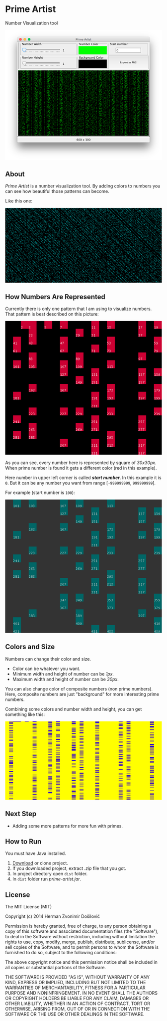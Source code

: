 Prime Artist
============

Number Visualization tool

![screenshot.png](https://github.com/hermanzdosilovic/prime-artist/blob/master/pictures/screenshot.png)

About
-----
*Prime Artist* is a number visualization tool. By adding colors to numbers you can see how beautiful those patterns can become.

Like this one:

![example1.png](https://github.com/hermanzdosilovic/prime-artist/blob/master/pictures/example1.png)


How Numbers Are Represented
---------------------------
Currently there is only one pattern that I am using to visualize numbers. That pattern is best described on this picture:

![example3.png](https://github.com/hermanzdosilovic/prime-artist/blob/master/pictures/example3.png)

As you can see, every number here is represented by square of *30x30px*. When prime number is found it gets a different color (red in this example).

Here number in upper left corner is called __*start number*__. In this example it is `0`. But it can be any number you want from range [`-999999999`, `999999999`].

For example (start number is `100`):

![example4.png](https://github.com/hermanzdosilovic/prime-artist/blob/master/pictures/example4.png)

Colors and Size
---------------
Numbers can change their color and size.

* Color can be whatever you want.
* Minimum width and height of number can be *1px*.
* Maximum width and height of number can be *30px*.

You can also change color of composite numbers (non prime numbers). Here, composite numbers are just "background" for more interesting prime numbers.

Combining some colors and number width and height, you can get something like this:

![example2.png](https://github.com/hermanzdosilovic/prime-artist/blob/master/pictures/example2.png)

Next Step
---------
* Adding some more patterns for more fun with primes.

How to Run
----------
You must have Java installed.

1. [Download](https://github.com/hermanzdosilovic/prime-artist/archive/master.zip) or clone project.
2. If you downloaded project, extract _.zip_ file that you got.
3. In project directory open `dist` folder.
4. In `dist` folder run _prime-artist.jar_.


License
-------
The MIT License (MIT)

Copyright (c) 2014 Herman Zvonimir Došilović

Permission is hereby granted, free of charge, to any person obtaining a copy
of this software and associated documentation files (the "Software"), to deal
in the Software without restriction, including without limitation the rights
to use, copy, modify, merge, publish, distribute, sublicense, and/or sell
copies of the Software, and to permit persons to whom the Software is
furnished to do so, subject to the following conditions:

The above copyright notice and this permission notice shall be included in all
copies or substantial portions of the Software.

THE SOFTWARE IS PROVIDED "AS IS", WITHOUT WARRANTY OF ANY KIND, EXPRESS OR
IMPLIED, INCLUDING BUT NOT LIMITED TO THE WARRANTIES OF MERCHANTABILITY,
FITNESS FOR A PARTICULAR PURPOSE AND NONINFRINGEMENT. IN NO EVENT SHALL THE
AUTHORS OR COPYRIGHT HOLDERS BE LIABLE FOR ANY CLAIM, DAMAGES OR OTHER
LIABILITY, WHETHER IN AN ACTION OF CONTRACT, TORT OR OTHERWISE, ARISING FROM,
OUT OF OR IN CONNECTION WITH THE SOFTWARE OR THE USE OR OTHER DEALINGS IN THE
SOFTWARE.
